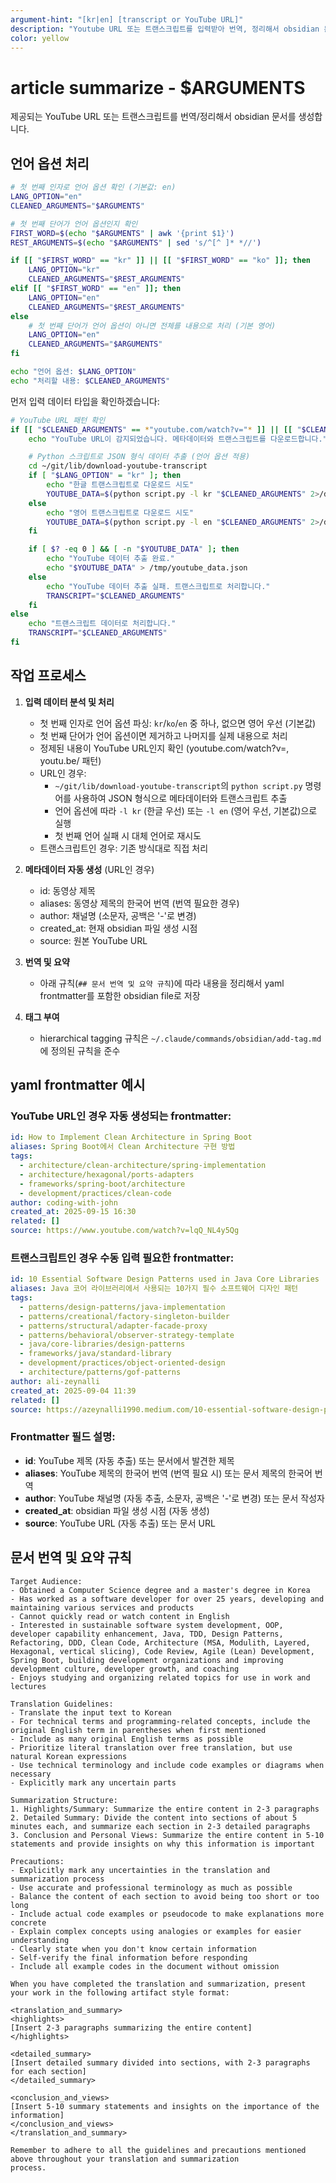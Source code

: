 ```yaml
---
argument-hint: "[kr|en] [transcript or YouTube URL]"
description: "Youtube URL 또는 트랜스크립트를 입력받아 번역, 정리해서 obsidian 문서로 저장 (첫 번째 인자로 언어 지정: kr|en, 기본값: en)"
color: yellow
---
```


# article summarize - $ARGUMENTS

제공되는 YouTube URL 또는 트랜스크립트를 번역/정리해서 obsidian 문서를 생성합니다.

## 언어 옵션 처리

```bash
# 첫 번째 인자로 언어 옵션 확인 (기본값: en)
LANG_OPTION="en"
CLEANED_ARGUMENTS="$ARGUMENTS"

# 첫 번째 단어가 언어 옵션인지 확인
FIRST_WORD=$(echo "$ARGUMENTS" | awk '{print $1}')
REST_ARGUMENTS=$(echo "$ARGUMENTS" | sed 's/^[^ ]* *//')

if [[ "$FIRST_WORD" == "kr" ]] || [[ "$FIRST_WORD" == "ko" ]]; then
    LANG_OPTION="kr"
    CLEANED_ARGUMENTS="$REST_ARGUMENTS"
elif [[ "$FIRST_WORD" == "en" ]]; then
    LANG_OPTION="en"
    CLEANED_ARGUMENTS="$REST_ARGUMENTS"
else
    # 첫 번째 단어가 언어 옵션이 아니면 전체를 내용으로 처리 (기본 영어)
    LANG_OPTION="en"
    CLEANED_ARGUMENTS="$ARGUMENTS"
fi

echo "언어 옵션: $LANG_OPTION"
echo "처리할 내용: $CLEANED_ARGUMENTS"
```

먼저 입력 데이터 타입을 확인하겠습니다:

```bash
# YouTube URL 패턴 확인
if [[ "$CLEANED_ARGUMENTS" == *"youtube.com/watch?v="* ]] || [[ "$CLEANED_ARGUMENTS" == *"youtu.be/"* ]]; then
    echo "YouTube URL이 감지되었습니다. 메타데이터와 트랜스크립트를 다운로드합니다."

    # Python 스크립트로 JSON 형식 데이터 추출 (언어 옵션 적용)
    cd ~/git/lib/download-youtube-transcript
    if [ "$LANG_OPTION" = "kr" ]; then
        echo "한글 트랜스크립트로 다운로드 시도"
        YOUTUBE_DATA=$(python script.py -l kr "$CLEANED_ARGUMENTS" 2>/dev/null || python script.py -l en "$CLEANED_ARGUMENTS")
    else
        echo "영어 트랜스크립트로 다운로드 시도"
        YOUTUBE_DATA=$(python script.py -l en "$CLEANED_ARGUMENTS" 2>/dev/null || python script.py -l kr "$CLEANED_ARGUMENTS")
    fi

    if [ $? -eq 0 ] && [ -n "$YOUTUBE_DATA" ]; then
        echo "YouTube 데이터 추출 완료."
        echo "$YOUTUBE_DATA" > /tmp/youtube_data.json
    else
        echo "YouTube 데이터 추출 실패. 트랜스크립트로 처리합니다."
        TRANSCRIPT="$CLEANED_ARGUMENTS"
    fi
else
    echo "트랜스크립트 데이터로 처리합니다."
    TRANSCRIPT="$CLEANED_ARGUMENTS"
fi
```

## 작업 프로세스

1. **입력 데이터 분석 및 처리**
   - 첫 번째 인자로 언어 옵션 파싱: `kr`/`ko`/`en` 중 하나, 없으면 영어 우선 (기본값)
   - 첫 번째 단어가 언어 옵션이면 제거하고 나머지를 실제 내용으로 처리
   - 정제된 내용이 YouTube URL인지 확인 (youtube.com/watch?v=, youtu.be/ 패턴)
   - URL인 경우:
     - `~/git/lib/download-youtube-transcript`의 `python script.py` 명령어를 사용하여 JSON 형식으로 메타데이터와 트랜스크립트 추출
     - 언어 옵션에 따라 `-l kr` (한글 우선) 또는 `-l en` (영어 우선, 기본값)으로 실행
     - 첫 번째 언어 실패 시 대체 언어로 재시도
   - 트랜스크립트인 경우: 기존 방식대로 직접 처리

2. **메타데이터 자동 생성** (URL인 경우)
   - id: 동영상 제목
   - aliases: 동영상 제목의 한국어 번역 (번역 필요한 경우)
   - author: 채널명 (소문자, 공백은 '-'로 변경)
   - created_at: 현재 obsidian 파일 생성 시점
   - source: 원본 YouTube URL

3. **번역 및 요약**
   - 아래 규칙(`## 문서 번역 및 요약 규칙`)에 따라 내용을 정리해서 yaml frontmatter를 포함한 obsidian file로 저장

4. **태그 부여**
   - hierarchical tagging 규칙은 `~/.claude/commands/obsidian/add-tag.md` 에 정의된 규칙을 준수

## yaml frontmatter 예시

### YouTube URL인 경우 자동 생성되는 frontmatter:

```yaml
id: How to Implement Clean Architecture in Spring Boot
aliases: Spring Boot에서 Clean Architecture 구현 방법
tags:
  - architecture/clean-architecture/spring-implementation
  - architecture/hexagonal/ports-adapters
  - frameworks/spring-boot/architecture
  - development/practices/clean-code
author: coding-with-john
created_at: 2025-09-15 16:30
related: []
source: https://www.youtube.com/watch?v=lqQ_NL4y5Qg
```

### 트랜스크립트인 경우 수동 입력 필요한 frontmatter:

```yaml
id: 10 Essential Software Design Patterns used in Java Core Libraries
aliases: Java 코어 라이브러리에서 사용되는 10가지 필수 소프트웨어 디자인 패턴
tags:
  - patterns/design-patterns/java-implementation
  - patterns/creational/factory-singleton-builder
  - patterns/structural/adapter-facade-proxy
  - patterns/behavioral/observer-strategy-template
  - java/core-libraries/design-patterns
  - frameworks/java/standard-library
  - development/practices/object-oriented-design
  - architecture/patterns/gof-patterns
author: ali-zeynalli
created_at: 2025-09-04 11:39
related: []
source: https://azeynalli1990.medium.com/10-essential-software-design-patterns-used-in-java-core-libraries-bb8156ae279b
```

### Frontmatter 필드 설명:

- **id**: YouTube 제목 (자동 추출) 또는 문서에서 발견한 제목
- **aliases**: YouTube 제목의 한국어 번역 (번역 필요 시) 또는 문서 제목의 한국어 번역
- **author**: YouTube 채널명 (자동 추출, 소문자, 공백은 '-'로 변경) 또는 문서 작성자
- **created_at**: obsidian 파일 생성 시점 (자동 생성)
- **source**: YouTube URL (자동 추출) 또는 문서 URL

## 문서 번역 및 요약 규칙

```
Target Audience:
- Obtained a Computer Science degree and a master's degree in Korea
- Has worked as a software developer for over 25 years, developing and maintaining various services and products
- Cannot quickly read or watch content in English
- Interested in sustainable software system development, OOP, developer capability enhancement, Java, TDD, Design Patterns, Refactoring, DDD, Clean Code, Architecture (MSA, Modulith, Layered, Hexagonal, vertical slicing), Code Review, Agile (Lean) Development, Spring Boot, building development organizations and improving development culture, developer growth, and coaching
- Enjoys studying and organizing related topics for use in work and lectures

Translation Guidelines:
- Translate the input text to Korean
- For technical terms and programming-related concepts, include the original English term in parentheses when first mentioned
- Include as many original English terms as possible
- Prioritize literal translation over free translation, but use natural Korean expressions
- Use technical terminology and include code examples or diagrams when necessary
- Explicitly mark any uncertain parts

Summarization Structure:
1. Highlights/Summary: Summarize the entire content in 2-3 paragraphs
2. Detailed Summary: Divide the content into sections of about 5 minutes each, and summarize each section in 2-3 detailed paragraphs
3. Conclusion and Personal Views: Summarize the entire content in 5-10 statements and provide insights on why this information is important

Precautions:
- Explicitly mark any uncertainties in the translation and summarization process
- Use accurate and professional terminology as much as possible
- Balance the content of each section to avoid being too short or too long
- Include actual code examples or pseudocode to make explanations more concrete
- Explain complex concepts using analogies or examples for easier understanding
- Clearly state when you don't know certain information
- Self-verify the final information before responding
- Include all example codes in the document without omission

When you have completed the translation and summarization, present your work in the following artifact style format:

<translation_and_summary>
<highlights>
[Insert 2-3 paragraphs summarizing the entire content]
</highlights>

<detailed_summary>
[Insert detailed summary divided into sections, with 2-3 paragraphs for each section]
</detailed_summary>

<conclusion_and_views>
[Insert 5-10 summary statements and insights on the importance of the information]
</conclusion_and_views>
</translation_and_summary>

Remember to adhere to all the guidelines and precautions mentioned above throughout your translation and summarization
process.
```
